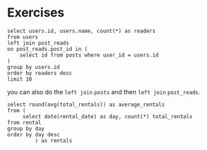 # Exercises

```mysql
select users.id, users.name, count(*) as readers
from users
left join post_reads
on post_reads.post_id in (
	select id from posts where user_id = users.id
)
group by users.id
order by readers desc
limit 10
```

you can also do the `left join` `posts` and then `left join` `post_reads`.

```mysql
select round(avg(total_rentals)) as average_rentals
from (
     select date(rental_date) as day, count(*) total_rentals
from rental
group by day
order by day desc
         ) as rentals
```
